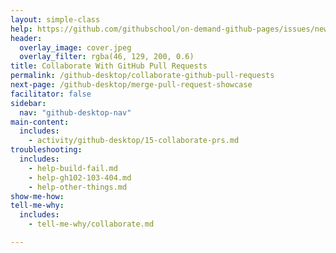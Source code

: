 ```yaml
---
layout: simple-class
help: https://github.com/githubschool/on-demand-github-pages/issues/new?title=I%20need%20help&body=Describe%20what%20you%20need%20help%20with%20here.
header:
  overlay_image: cover.jpeg
  overlay_filter: rgba(46, 129, 200, 0.6)
title: Collaborate With GitHub Pull Requests
permalink: /github-desktop/collaborate-github-pull-requests
next-page: /github-desktop/merge-pull-request-showcase
facilitator: false
sidebar:
  nav: "github-desktop-nav"
main-content:
  includes:
    - activity/github-desktop/15-collaborate-prs.md
troubleshooting:
  includes:
    - help-build-fail.md
    - help-gh102-103-404.md
    - help-other-things.md
show-me-how:
tell-me-why:
  includes:
    - tell-me-why/collaborate.md

---
```

